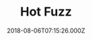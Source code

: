 ---
title: "Hot Fuzz"
year: 2007
date: 2018-08-06T07:15:26.000Z
permalink: /almanac/movies/2018-08-06-hot-fuzz/index.html
rating: 3
tmdbid: 4638
---